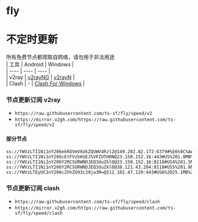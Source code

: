 # fly
# 不定时更新
所有免费节点都爬取自网络，请勿用于非法用途  
|  工具  | Android  | Windows  |  
|  ----  | ----   | ----  |  
| v2ray  | [v2rayNG](https://github.com/2dust/v2rayNG/releases) | [v2rayN](https://github.com/2dust/v2rayN/releases) |  
| Clash  | - | [Clash For Windows](https://github.com/2dust/clashN/releases) | 
  
### 节点更新订阅  v2ray
- `https://raw.githubusercontent.com/ts-sf/fly/speed/v2`  
- `https://mirror.v2gh.com/https://raw.githubusercontent.com/ts-sf/fly/speed/v2`  

#### 部分节点  
``` 
ss://YWVzLTI1Ni1nY206ekROVmVkUkZQUWV4Rzl2@149.202.82.172:6379#%E6%9C%AA%E7%9F%A510%201.8MB%2Fs
ss://YWVzLTI1Ni1nY206cEtFVzhKUEJ5VFZUTHRN@23.150.152.16:443#US%201.8MB%2Fs
ss://YWVzLTI1Ni1nY206Y2RCSURWNDJEQ3duZklO@23.150.152.16:8118#US4%201.5MB%2Fs
ss://YWVzLTI1Ni1nY206Y2RCSURWNDJEQ3duZklO@38.121.43.204:8118#US5%201.6MB%2Fs
ss://YWVzLTEyOC1nY206c2hhZG93c29ja3M=@212.102.47.129:443#US6%2025.1MB%2Fs
```
### 节点更新订阅  clash
- `https://raw.githubusercontent.com/ts-sf/fly/speed/clash`  
- `https://mirror.v2gh.com/https://raw.githubusercontent.com/ts-sf/fly/speed/clash`  


